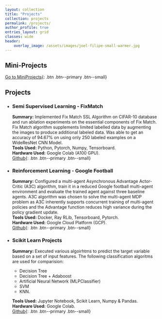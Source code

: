 ```yaml
---
layout: collection
title: "Projects"
collection: projects
permalink: /projects/
author_profile: true
entries_layout: grid
classes: wide
header:
    overlay_image: /assets/images/joel-filipe-small-warmer.jpg
---
```

## Mini-Projects
[Go to MiniProjects](./miniprojects/){: .btn .btn--primary .btn--small}
## Projects
- ### Semi Supervised Learning - FixMatch 
  **Summary:** Implemented Fix Match SSL Algorithm on CIFAR-10 database and run ablation experiments on the essential components of Fix Match. Fix Match algorithm supplements limited labelled data by augmenting the images to produce additional labeled data. Was able to get an accuracy of 94.67% on using only 250 labeled examples on a WideResNet CNN Model.<br />
  **Tools Used:** Python, Pytorch, Numpy, Tensorboard.<br />
  **Hardware Used:** Google Colab (A100 GPU).<br />
  [Github](https://github.com/vimvenu-rgb/Fix_Mix_Match-Project){: .btn .btn--primary .btn--small}
- ### Reinforcement Learning - Google Football
  **Summary:** Configured a multi-agent Asynchronous Advantage Actor-Critic (A3C) algorithm, train it in a reduced Google football multi-agent environment and evaluate the trained agent against three baseline agents.  A3C algorithm was chosen to solve the multi-agent MDP problem as A3C inherently supports concurrent training of multi-agent policies and the Advantage function reduces high variance during the policy gradient update.<br />
  **Tools Used:** Docker, Ray RLib, Tensorboard, Pytorch.<br />
  **Hardware Used:** Google Cloud Platform (GCP).<br />
  [Github](https://github.com/vimvenu-rgb/A3C_RL_Project){: .btn .btn--primary .btn--small}
- ### Scikit Learn Projects
  **Summary:** Executed various algoirhtms to predict the target variable based on a set of input features. The following classification algoritms are used for comparision:
  - Decision Tree
  - Decision Tree + Adaboost
  - Artificial Neural Network (MLPClassifier)
  - SVM
  - KNN.<br />
  
  **Tools Used:** Jupyter Notebook, Scikit Learn, Numpy & Pandas.<br />
  **Hardware Used:** Google Colab.<br />
  [Github](https://github.com/vimvenu-rgb/ScikitLearn_Projects){: .btn .btn--primary .btn--small}